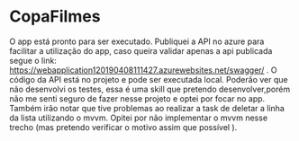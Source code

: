 # CopaFilmes
O app está pronto para ser executado. 
Publiquei a API no azure para facilitar a utilização do app, caso queira validar apenas a api publicada segue o link: https://webapplication120190408111427.azurewebsites.net/swagger/ .
O código  da API está no projeto e pode ser executada local.
Poderão ver que não desenvolvi os testes, essa é uma skill que pretendo desenvolver,porém não me senti seguro de fazer nesse projeto e optei por focar no app.
Também  irão  notar que tive problemas ao realizar a task de deletar a linha da lista utilizando o mvvm. Opitei por não implementar o mvvm nesse trecho (mas pretendo verificar o motivo assim que possível
).


